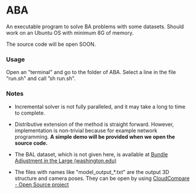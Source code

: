# ABA

An executable program to solve BA problems with some datasets. Should work on an Ubuntu OS with minimum 8G of memory.

The source code will be open SOON.

### Usage

Open an "terminal" and go to the folder of ABA. Select a line in the file “run.sh" and call ”sh run.sh".

### Notes

* Incremental solver is not fully paralleled, and it may take a long to time to complete.
* Distributive extension of the method is straight forward. However, implementation is non-trivial because for example network programming. **A simple demo will be provided when we open the source code.**
* The BAL dataset, which is not given here, is available at [Bundle Adjustment in the Large (washington.edu)](https://grail.cs.washington.edu/projects/bal/)

* The files with names like "model_output_*.txt" are the output 3D structure and camera poses. They can be open by using [CloudCompare - Open Source project](https://www.cloudcompare.org/)
